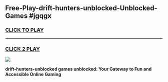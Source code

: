 
## Free-Play-drift-hunters-unblocked-Unblocked-Games #jgqgx
<h3>
<a href="https://news.freeplayer.one?title=drift-hunters-unblocked&ref=8M">CLICK TO PLAY</a></h3>
<hr>

<h3>
<a href="https://news.freeplayer.one?title=drift-hunters-unblocked&ref=8M">CLICK 2 PLAY</a>
  
</h3>

<a href="https://news.freeplayer.one?title=drift-hunters-unblocked&ref=8M"><img src="https://clearcache.store/games.png"></a>


**drift-hunters-unblocked games unblocked: Your Gateway to Fun and Accessible Online Gaming**
